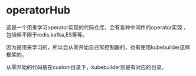 # operatorHub

这是一个用来学习operator实现的代码仓库，会有各种中间件的operator实现 ，包括但不限于redis,kafka,ES等等。

因为是用来学习的，所以会从零开始自己写控制器的，也有使用kubebuilder这样框架的。

从零开始的代码放在custom目录下，kubebuilder则是有对应的目录。